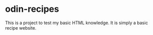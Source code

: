 # odin-recipes
This is a project to test my basic HTML knowledge. It is simply a basic recipe website.